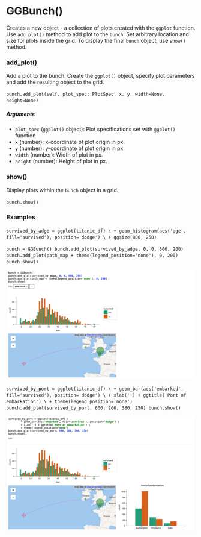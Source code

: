 # GGBunch()
 
 Creates a new object - a collection of plots created with the `ggplot` function.
    Use `add_plot()` method to add plot to the `bunch`. Set arbitrary location and size for plots inside the grid.
    To display the final `bunch` object, use `show()` method.


### add_plot()

Add a plot to the bunch. Create the `ggplot()` object, specify plot parameters and add the resulting object to the grid.

`bunch.add_plot(self, plot_spec: PlotSpec, x, y, width=None, height=None)`

##### Arguments
- `plot_spec` (`ggplot()` object): Plot specifications set with `ggplot()` function
- `x` (number): x-coordinate of plot origin in px.
- `y` (number): y-coordinate of plot origin in px.
- `width` (number): Width of plot in px.
- `height` (number): Height of plot in px.

### show()

Display plots within the `bunch` object in a grid. 

`bunch.show()`

### Examples

`survived_by_adge = ggplot(titanic_df) \
          + geom_histogram(aes('age', fill='survived'), position='dodge') \
          + ggsize(800, 250)`
          
`bunch = GGBunch()
 bunch.add_plot(survived_by_adge, 0, 0, 600, 200)
 bunch.add_plot(path_map + theme(legend_position='none'), 0, 200)
 bunch.show()`
 
![](assets/ggbunch_1.png)
 
 `survived_by_port = ggplot(titanic_df) \
          + geom_bar(aes('embarked', fill='survived'), position='dodge') \
          + xlab('') + ggtitle('Port of embarkation') \
          + theme(legend_position='none')
  bunch.add_plot(survived_by_port, 600, 200, 380, 250)
  bunch.show()`
  
![](assets/ggbunch_2.png)

